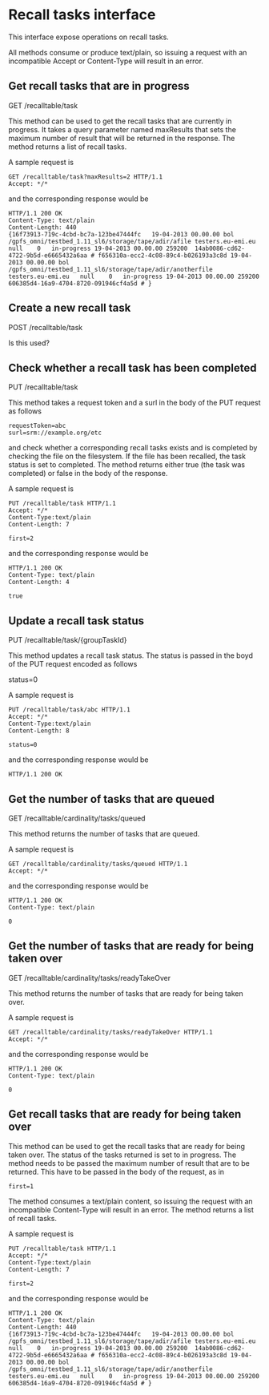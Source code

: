 
# Recall tasks interface

This interface expose operations on recall tasks.

All methods consume or produce text/plain, so issuing a request with an incompatible Accept or Content-Type will result in an error.

## Get recall tasks that are in progress

GET /recalltable/task

This method can be used to get the recall tasks that are currently in progress. It takes a query parameter named maxResults that sets the maximum number of result that will be returned in the response. The method returns a list of recall tasks.

A sample request is

	GET /recalltable/task?maxResults=2 HTTP/1.1
	Accept: */*

and the corresponding response would be

	HTTP/1.1 200 OK
	Content-Type: text/plain
	Content-Length: 440
	{16f73913-719c-4cbd-bc7a-123be47444fc	19-04-2013 00.00.00	bol	/gpfs_omni/testbed_1.11_sl6/storage/tape/adir/afile	testers.eu-emi.eu	null	0	in-progress	19-04-2013 00.00.00	259200	14ab0086-cd62-4722-9b5d-e6665432a6aa # f656310a-ecc2-4c08-89c4-b026193a3c8d	19-04-2013 00.00.00	bol	/gpfs_omni/testbed_1.11_sl6/storage/tape/adir/anotherfile	testers.eu-emi.eu	null	0	in-progress	19-04-2013 00.00.00	259200	606385d4-16a9-4704-8720-091946cf4a5d # }

## Create a new recall task

POST /recalltable/task

Is this used?

## Check whether a recall task has been completed

PUT /recalltable/task

This method takes a request token and a surl in the body of the PUT request as follows

	requestToken=abc
	surl=srm://example.org/etc

and check whether a corresponding recall tasks exists and is completed by checking the file on the filesystem. If the file has been recalled, the task status is set to completed. The method returns either true (the task was completed) or false in the body of the response.

A sample request is 

	PUT /recalltable/task HTTP/1.1
	Accept: */*
	Content-Type:text/plain
	Content-Length: 7

	first=2

and the corresponding response would be

	HTTP/1.1 200 OK
	Content-Type: text/plain
	Content-Length: 4

	true

## Update a recall task status

PUT  /recalltable/task/{groupTaskId}

This method updates a recall task status. The status is passed in the boyd of the PUT request encoded as follows

 status=0

A sample request is 

	PUT /recalltable/task/abc HTTP/1.1
	Accept: */*
	Content-Type:text/plain
	Content-Length: 8

	status=0

and the corresponding response would be

	HTTP/1.1 200 OK

## Get the number of tasks that are queued

GET /recalltable/cardinality/tasks/queued

This method returns the number of tasks that are queued. 

A sample request is 

	GET /recalltable/cardinality/tasks/queued HTTP/1.1
	Accept: */*

and the corresponding response would be
 
	HTTP/1.1 200 OK
	Content-Type: text/plain

	0

## Get the number of tasks that are ready for being taken over

GET /recalltable/cardinality/tasks/readyTakeOver

This method returns the number of tasks that are ready for being taken over.

A sample request is 

	GET /recalltable/cardinality/tasks/readyTakeOver HTTP/1.1
	Accept: */*

and the corresponding response would be
 
	HTTP/1.1 200 OK
	Content-Type: text/plain

	0

## Get recall tasks that are ready for being taken over

This method can be used to get the recall tasks that are ready for being taken over. The status of the tasks returned is set to in progress. The method needs to be passed the maximum number of result that are to be returned. This have to be passed in the body of the request, as in

	first=1

The method consumes a text/plain content, so issuing the request with an incompatible Content-Type will result in an error. The method returns a list of recall tasks.

A sample request is 

	PUT /recalltable/task HTTP/1.1
	Accept: */*
	Content-Type:text/plain
	Content-Length: 7

	first=2

and the corresponding response would be

	HTTP/1.1 200 OK
	Content-Type: text/plain
	Content-Length: 440
	{16f73913-719c-4cbd-bc7a-123be47444fc	19-04-2013 00.00.00	bol	/gpfs_omni/testbed_1.11_sl6/storage/tape/adir/afile	testers.eu-emi.eu	null	0	in-progress	19-04-2013 00.00.00	259200	14ab0086-cd62-4722-9b5d-e6665432a6aa # f656310a-ecc2-4c08-89c4-b026193a3c8d	19-04-2013 00.00.00	bol	/gpfs_omni/testbed_1.11_sl6/storage/tape/adir/anotherfile	testers.eu-emi.eu	null	0	in-progress	19-04-2013 00.00.00	259200	606385d4-16a9-4704-8720-091946cf4a5d # }
